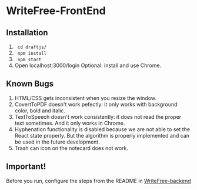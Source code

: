 # WriteFree-FrontEnd
## Installation
1. ``` cd draftjs/```
2. ``` npm install```
3. ``` npm start```
4. Open localhost:3000/login
Optional: install and use Chrome.
## Known Bugs
1. HTML/CSS gets inconsistent when you resize the window.
2. CovertToPDF doesn't work pefectly: it only works with background color, bold and italic.
3. TextToSpeech doesn't work consistently: it does not read the proper text sometimes. And it only works in Chrome.
4. Hyphenation functionality is disabled because we are not able to set the React state properly. But the algorithm is properly implemented and can be used in the future development.
5. Trash can icon on the notecard does not work.
## Important!
Before you run, configure the steps from the README in [WriteFree-backend](https://github.com/ChiragAswani/WriteFree-backend)
